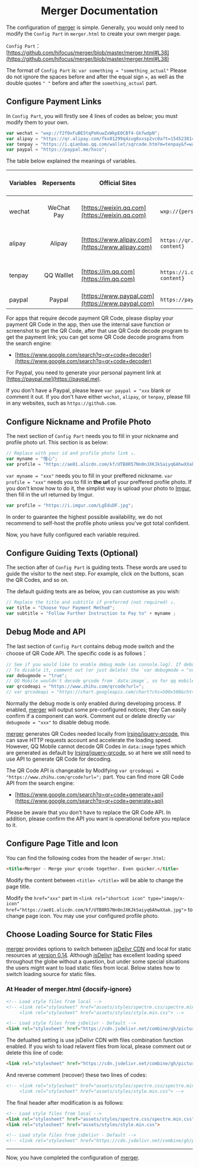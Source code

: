 <h1 align="center">Merger Documentation</h1>

The configuration of [merger](https://github.com/hifocus/merger) is simple. Generally, you would only need to modify the `Config Part` in `merger.html` to create your own merger page.

`Config Part`：[https://github.com/hifocus/merger/blob/master/merger.html#L38](https://github.com/hifocus/merger/blob/master/merger.html#L38)


The format of `Config Part` is: `var something = "something_actual"` Please do not ignore the spaces before and after the equal sign `=`, as well as the double quotes `" "` before and after the `something_actual` part.

## Configure Payment Links

In `Config Part`, you will firstly see 4 lines of codes as below; you must modify them to your own.

```javascript
var wechat = "wxp://f2f0xFuBE5tqPeKuwZxWkpE0CBf4-GkfwdpN";
var alipay = "https://qr.alipay.com/fkx01299q4zug8xxsp2vc0a?t=1545238142543";
var tenpay = "https://i.qianbao.qq.com/wallet/sqrcode.htm?m=tenpay&f=wallet&a=1&ac=26E3D12F23952F04A9553D36B31F18BC3AEA141B073F9DD9BC3747C823819645&u=1031092401&n=惶心";
var paypal = "https://paypal.me/hxco";
```

The table below explained the meanings of variables.

| Variables   |       Repersents        | Official Sites                                         | Link Styles           | Method to Get the Link   |
| ------ | :---------------: | ------------------------------------------------ | ------------------------------------------------- | -------------- |
| wechat |  WeChat Pay  | [https://weixin.qq.com](https://weixin.qq.com)   | `wxp://{personalised-content}`                    | Decode Payment QR Code |
| alipay |  Alipay  | [https://www.alipay.com](https://www.alipay.com) | `https://qr.alipay.com/{personalised-content}`    | Decode Payment QR Code |
| tenpay | QQ Walllet | [https://im.qq.com](https://im.qq.com)           | `https://i.qianbao.qq.com/{personalised-content}` | Decode Payment QR Code |
| paypal |   Paypal   | [https://www.paypal.com](https://www.paypal.com) | `https://paypal.me/{username}`                    | From Website     |

For apps that require decode payment QR Code, please display your payment QR Code in the app, then use the internal save function or screenshot to get the QR Code, after that use QR Code decode program to get the payment link; you can get some QR Code decode programs from the search engine:

- [https://www.google.com/search?q=qr+code+decoder](https://www.google.com/search?q=qr+code+decoder)

For Paypal, you need to generate your personal payment link at [https://paypal.me](https://paypal.me).

If you don't have a Paypal, please leave `var paypal = "xxx` blank or comment it out.
If you don't have either `wechat`, `alipay`, or `tenpay`, please fill in any websites, such as `https://github.com`.

## Configure Nickname and Profile Photo

The next section of `Config Part` needs you to fill in your nickname and profile photo url. This section is as below:

```javascript
// Replace with your id and profile photo link ↓.
var myname = "惶心";
var profile = "https://ae01.alicdn.com/kf/UTB8R57Nn0nJXKJkSaiyq6AhwXXak.jpg";
```

`var myname = "xxx"` needs you to fill in your preffered nickname.
`var profile = "xxx"` needs you to fill in **the url** of your preffered profile photo. If you don't know how to do it, the simplist way is upload your photo to [Imgur](https://imgur.com), then fill in the url returned by Imgur.

```javascript
var profile = "https://i.imgur.com/LgEduDF.jpg";
```

In order to guarantee the highest possible availability, we do not recommend to self-host the profile photo unless you've got total confident.

Now, you have fully configured each variable required.

## Configure Guiding Texts (Optional)

The section after of `Config Part` is guiding texts. These words are used to guide the visitor to the next step. For example, click on the buttons, scan the QR Codes, and so on.

The default guiding texts are as below, you can customise as you wish:

```javascript
// Replace the title and subtitle if preferred (not required) ↓.
var title = "Choose Your Payment Method";
var subtitle = "Follow Further Instruction to Pay to" + myname ;
```

## Debug Mode and API

The last section of `Config Part` contains debug mode switch and the choose of QR Code API. The specific code is as follows：

```javascript
// See if you would like to enable debug mode (as console.log). If debug mode is disabled, the console will be cleared.
// To disable it, comment out (or just delete) the `var debugmode = "xxx" part` ↓.
var debugmode = "true";
// QQ Mobile wouldn't decode qrcode from `data:image`, so for qq mobile only speical qrcode that generate from qrcode api is required.
var qrcodeapi = "https://www.zhihu.com/qrcode?url=";
// var qrcodeapi = "https://chart.googleapis.com/chart?chs=500x500&cht=qr&chld=L|1&choe=UTF-8&chl="; // Inaccessible in China. Backup use only.
```

Normally the debug mode is only enabled during developing process. If enabled, [merger](https://github.com/hifocus/merger) will output some pre-configured notices; they Can easily confirm if a component can work. Comment out or delate directly `var debugmode = "xxx"` to disable debug mode.

[merger](https://github.com/hifocus/merger) generates QR Codes needed locally from [lrsjng/jquery-qrcode](https://github.com/lrsjng/jquery-qrcode), this can save HTTP requests account and accelerate the loading speed. However, QQ Mobile cannot decode QR Codes in `data:image` types which are generated as default by [lrsjng/jquery-qrcode](https://github.com/lrsjng/jquery-qrcode), so at here we still need to use API to generate QR Code for decoding.

The QR Code API is changeable by Modifying `var qrcodeapi = "https://www.zhihu.com/qrcode?url=";` part. You can find more QR Code API from the search engine:
- [https://www.google.com/search?q=qr+code+generate+api](https://www.google.com/search?q=qr+code+generate+api)

Please be aware that you don't have to replace the QR Code API. In addition, please confirm the API you want is operational before you replace to it.

## Configure Page Title and Icon

You can find the following codes from the header of `merger.html`:

```html
<title>Merger - Merge your qrcode together. Even quicker.</title>
```

Modify the content between `<title> </title>` will be able to change the page title.

Modify the `href="xxx"` part in `<link rel="shortcut icon" type="image/x-icon" href="https://ae01.alicdn.com/kf/UTB8R57Nn0nJXKJkSaiyq6AhwXXak.jpg">` to change page icon. You may use your configured profile photo.

## Choose Loading Source for Static Files

[merger](https://github.com/hifocus/merger) provides options to switch between [jsDelivr CDN](https://www.jsdelivr.com) and local for static resources at [version 0.14](https://github.com/hifocus/merger/releases/tag/0.14). Although [jsDelivr](https://www.jsdelivr.com) has excellent loading speed throughout the globe without a question, but under some special situations the users might want to load static files from local. Below states how to switch loading source for static files.

### At Header of merger.html {docsify-ignore}

```html
<!-- Load style files from local -->
<!-- <link rel="stylesheet" href="assets/styles/spectre.css/spectre.min.css">
     <link rel="stylesheet" href="assets/styles/style.min.css"> -->

<!-- Load style files from jsDelivr - Default -->
<link rel="stylesheet" href="https://cdn.jsdelivr.net/combine/gh/picturepan2/spectre@0.5.7/dist/spectre.min.css,gh/hifocus/merger@0.14/assets/styles/style.min.css"/>
```
The defualted setting is use jsDelivr CDN with files combination function enabled. If you wish to load relavent files from local, please comment out or delete this line of code:

```html
<link rel="stylesheet" href="https://cdn.jsdelivr.net/combine/gh/picturepan2/spectre@0.5.7/dist/spectre.min.css,gh/hifocus/merger@0.14/assets/styles/style.min.css"/>
```

And reverse comment (recover) these two lines of codes:

```html
<!-- <link rel="stylesheet" href="assets/styles/spectre.css/spectre.min.css">
     <link rel="stylesheet" href="assets/styles/style.min.css"> -->
```

The final header after modification is as follows:

```html
<!-- Load style files from local -->
<link rel="stylesheet" href="assets/styles/spectre.css/spectre.min.css">
<link rel="stylesheet" href="assets/styles/style.min.css">

<!-- Load style files from jsDelivr - Default -->
<!-- <link rel="stylesheet" href="https://cdn.jsdelivr.net/combine/gh/picturepan2/spectre@0.5.7/dist/spectre.min.css,gh/hifocus/merger@0.14/assets/styles/style.min.css"/> -->
```

---

Now, you have completed the configuration of [merger](https://github.com/hifocus/merger).